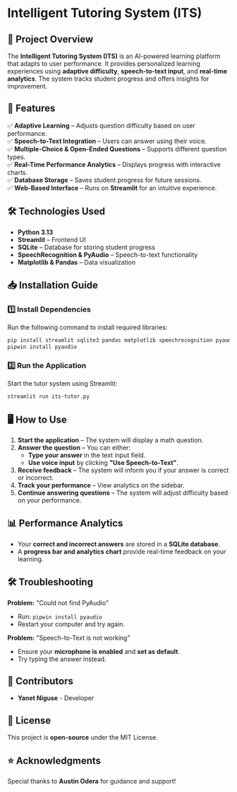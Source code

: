 # Intelligent Tutoring System (ITS)

## 📌 Project Overview
The **Intelligent Tutoring System (ITS)** is an AI-powered learning platform that adapts to user performance. It provides personalized learning experiences using **adaptive difficulty**, **speech-to-text input**, and **real-time analytics**. The system tracks student progress and offers insights for improvement.

## 🚀 Features
✅ **Adaptive Learning** – Adjusts question difficulty based on user performance.  
✅ **Speech-to-Text Integration** – Users can answer using their voice.  
✅ **Multiple-Choice & Open-Ended Questions** – Supports different question types.  
✅ **Real-Time Performance Analytics** – Displays progress with interactive charts.  
✅ **Database Storage** – Saves student progress for future sessions.  
✅ **Web-Based Interface** – Runs on **Streamlit** for an intuitive experience.  

## 🛠️ Technologies Used
- **Python 3.13**
- **Streamlit** – Frontend UI
- **SQLite** – Database for storing student progress
- **SpeechRecognition & PyAudio** – Speech-to-text functionality
- **Matplotlib & Pandas** – Data visualization

## 📥 Installation Guide
### 1️⃣ Install Dependencies
Run the following command to install required libraries:
```bash
pip install streamlit sqlite3 pandas matplotlib speechrecognition pyaudio pipwin
pipwin install pyaudio
```

### 2️⃣ Run the Application
Start the tutor system using Streamlit:
```bash
streamlit run its-tutor.py
```

## 🖥️ How to Use
1. **Start the application** – The system will display a math question.
2. **Answer the question** – You can either:
   - **Type your answer** in the text input field.
   - **Use voice input** by clicking **"Use Speech-to-Text"**.
3. **Receive feedback** – The system will inform you if your answer is correct or incorrect.
4. **Track your performance** – View analytics on the sidebar.
5. **Continue answering questions** – The system will adjust difficulty based on your performance.

## 📊 Performance Analytics
- Your **correct and incorrect answers** are stored in a **SQLite database**.
- A **progress bar and analytics chart** provide real-time feedback on your learning.

## 🛠️ Troubleshooting
**Problem:** "Could not find PyAudio"
- Run: `pipwin install pyaudio`
- Restart your computer and try again.

**Problem:** "Speech-to-Text is not working"
- Ensure your **microphone is enabled** and **set as default**.
- Try typing the answer instead.

## 👥 Contributors
- **Yanet Niguse** - Developer

## 📜 License
This project is **open-source** under the MIT License.

## ⭐ Acknowledgments
Special thanks to **Austin Odera** for guidance and support!

